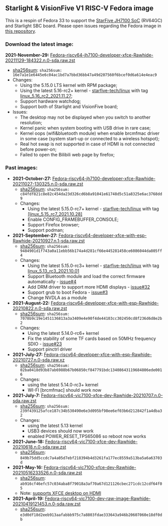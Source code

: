 ## Starlight & VisionFive V1 RISC-V Fedora image
This is a respin of Fedora 33 to support the [StarFive JH7100 SoC](https://github.com/starfive-tech/JH7100_Docs/blob/main/JH7100%20Data%20Sheet%20V01.01.04-EN%20(4-21-2021).pdf) (RV64GC) and Starlight SBC board.  Please open issues regarding the Fedora image in [this repository](https://github.com/starfive-tech/Fedora_on_StarFive/issues).

### Download the latest image: 
**2021-November-29:** [Fedora-riscv64-jh7100-developer-xfce-Rawhide-20211129-184322.n.0-sda.raw.zst](https://fedora.starfivetech.com/pub/downloads/VisionFive-release/Fedora-riscv64-jh7100-developer-xfce-Rawhide-20211129-184322.n.0-sda.raw.zst)
* [sha256sum](https://fedora.starfivetech.com/pub/downloads/VisionFive-release/SHA256SUMS): `sha256sum: 16e7a1e1e6445e6c04ac1bd7a7bbd36bb47a49d207560f6bcef0d6a614e4eac9`
* Changes:
  * Using the 5.15.0 LTS kernel with RPM package;
  * Using the latest 5.16-rc2+ kernel - [starfive-tech/linux](https://github.com/starfive-tech/linux/tree/visionfive) with tag [linux_5.16_rc2_2021.11.27](https://github.com/starfive-tech/linux/releases/tag/linux_5.16_rc2_2021.11.27);
  * Support hardware watchdog;
  * Support both of Starlight and VisionFive board;
* Issues:
  * The desktop may not be displayed when you switch to another resolution;
  * Kernel panic when system booting with USB drive in rare case;
  * Kernel oops (wifi&bluetooth module) when enable brcmfmac driver in some case (system start-up or connected to a wireless hotspot);
  * Real hot swap is not supported in case of HDMI is not connected before power-on;
  * Failed to open the Bilibili web page by firefox;


### Past images:
* **2021-October-27:** [Fedora-riscv64-jh7100-developer-xfce-Rawhide-20211027-130325.n.0-sda.raw.zst](https://fedora.starfivetech.com/pub/downloads/BeagleV-release/Fedora-riscv64-jh7100-developer-xfce-Rawhide-20211027-130325.n.0-sda.raw.zst)
  * [sha256sum](https://fedora.starfivetech.com/pub/downloads/BeagleV-release/SHA256SUMS): `sha256sum: c84fdf821c8e82c454da23d326cd6b8a91041e61748d5c51a8325e6ac3768dd9`
  * Changes:
    * Using the latest 5.15.0-rc7+ kernel - [starfive-tech/linux](https://github.com/starfive-tech/linux/commits/starlight) with tag [[linux_5.15_rc7_2021.10.28]](https://github.com/starfive-tech/linux/releases/tag/linux_5.15_rc7_2021.10.28)
    * Enable CONFIG_FRAMEBUFFER_CONSOLE;
    * Support Firefox browser;
    * Support podman;
* **2021-September-27:** [Fedora-riscv64-developer-xfce-with-esp-Rawhide-20210927.n.1-sda.raw.zst](https://fedora.starfivetech.com/pub/downloads/BeagleV-release/Fedora-riscv64-developer-xfce-with-esp-Rawhide-20210927.n.1-sda.raw.zst)
  * [sha256sum](https://fedora.starfivetech.com/pub/downloads/BeagleV-release/SHA256SUMS): `sha256sum: 9484901d1f743a0a11ebb56b174a4d281cf66e445281458ce6086044da805ff4`
  * Changes: 
    * Using the latest 5.15.0-rc3+ kernel - [starfive-tech/linux](https://github.com/starfive-tech/linux/commits/starlight) with tag [linux_5.13_rc3_2021.10.01](https://github.com/starfive-tech/linux/tree/linux_5.13_rc3_2021.10.01)
    * Support Bluetooth module and load the correct firmware automatically - [issue#4](https://github.com/starfive-tech/Fedora_on_StarFive/issues/4)
    * Add DRM driver to support more HDMI displays - [issue#32](https://github.com/starfive-tech/Fedora_on_StarFive/issues/32)
    * Support grub to boot Fedora - [issue#3](https://github.com/starfive-tech/u-boot/issues/3)
    * Change NVDLA as a module
* **2021-August-22:** [Fedora-riscv64-developer-xfce-with-esp-Rawhide-20210822.n.0-sda.raw.zst](https://fedora.starfivetech.com/pub/downloads/BeagleV-release/Fedora-riscv64-developer-xfce-with-esp-Rawhide-20210822.n.0-sda.raw.zst)
  * [sha256sum](https://fedora.starfivetech.com/pub/downloads/BeagleV-release/SHA256SUMS): `sha256sum: 7078b9c19e1451136813a3a3409e4e90f4de44103cc302450cd8f236d6d8e2b2`
  * Changes: 
    * Using the latest 5.14.0-rc6+ kernel
    * Fix the stability of some TF cards based on 50MHz frequency SDIO - [issue#23](https://github.com/starfive-tech/Fedora_on_StarFive/issues/23)
    * Support pinctrl driver
* **2021-July-27:** [Fedora-riscv64-developer-xfce-with-esp-Rawhide-20210727.n.0-sda.raw.xz](https://fedora.starfivetech.com/pub/downloads/BeagleV-release/Fedora-riscv64-developer-xfce-with-esp-Rawhide-20210727.n.0-sda.raw.xz)
  * [sha256sum](https://fedora.starfivetech.com/pub/downloads/BeagleV-release/SHA256SUMS): `sha256sum: 02ba0418d93b87ab6988b67b06850cf847791bdc13408643119684806ede0016`
  * Changes:
    * using the latest 5.14.0-rc3+ kernel
    * WI-FI [brcmfmac] should work now
* **2021-July-7:** [Fedora-riscv64-vic7100-xfce-dev-Rawhide-20210707.n.0-sda.raw.zst](https://fedora.starfivetech.com/pub/downloads/BeagleV-release/Fedora-riscv64-vic7100-xfce-dev-Rawhide-20210707.n.0-sda.raw.zst)
  * [sha256sum](https://fedora.starfivetech.com/pub/downloads/BeagleV-release/SHA256SUMS): `sha256sum: 239f439125afce187c34b530490e6e3d095bf98ee6ef03b6d212842f1a4dba32`
  * Changes:
    * using the latest 5.13 kernel
    * USB3 devices should now work
    * enabled POWER_RESET_TPS65086 so reboot now works
* **2021-June-18:** [Fedora-riscv64-vic7100-xfce-dev-Rawhide-20210618.n.0-sda.raw.zst](https://fedora.starfivetech.com/pub/downloads/BeagleV-release/Fedora-riscv64-vic7100-xfce-dev-Rawhide-20210618.n.0-sda.raw.zst)
  * [sha256sum](https://fedora.starfivetech.com/pub/downloads/BeagleV-release/SHA256SUMS): `849b75dd5ccdc7a4a05d7ebf218394b4d3261fa177ec8559a513ba5a6a63703d`
* **2021-May-16:** [Fedora-riscv64-vic7100-xfce-dev-Rawhide-20210516233526.n.0-sda.raw.zst](https://fedora.starfivetech.com/pub/downloads/BeagleV-release/Fedora-riscv64-vic7100-xfce-dev-Rawhide-20210516233526.n.0-sda.raw.zst)
  * [sha256sum](https://fedora.starfivetech.com/pub/downloads/BeagleV-release/SHA256SUMS): `ab916cf46efc57c034aba8f79018a3af70a67d121126cbec271cdc12cdf64f05`
  * Note: [supports XFCE desktop on HDMI](https://github.com/starfive-tech/Fedora_on_StarFive/issues/22#issuecomment-841719888)
* **2021-April-19:** [Fedora-riscv64-vic7100-dev-raw-image-Rawhide-20210419121453.n.0-sda.raw.zst](https://fedora.starfivetech.com/pub/downloads/BeagleV-release/Fedora-riscv64-vic7100-dev-raw-image-Rawhide-20210419121453.n.0-sda.raw.zst)
  * [sha256sum](https://fedora.starfivetech.com/pub/downloads/BeagleV-release/SHA256SUMS): `e3d0df18d2eeb913aafabbb975c7a8803fdae333643a946b20607060e18df0db`
